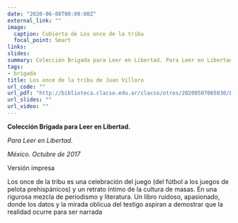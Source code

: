 ```yaml
---
date: "2020-06-08T00:00:00Z"
external_link: ""
image:
  caption: Cubierta de Los once de la tribu
  focal_point: Smart
links:
slides: 
summary: Colección Brigada para Leer en Libertad. Para Leer en Libertad. México. Octubre de 2017
tags:
- brigada
title: Los once de la tribu de Juan Villoro
url_code: ""
url_pdf: "http://biblioteca.clacso.edu.ar/clacso/otros/20200507065030/Los-once-de-la-Tribu.pdf"
url_slides: ""
url_video: ""
---
```


**Colección Brigada para Leer en Libertad.**

*Para Leer en Libertad.*

_México. Octubre de 2017_

Versión impresa

Los once de la tribu es una celebración del juego (del fútbol a los juegos de pelota prehispánicos) y un retrato íntimo de la cultura de masas. En una rigurosa mezcla de periodismo y literatura. Un libro ruidoso, apasionado, donde los datos y la mirada oblicua del testigo aspiran a demostrar que la realidad ocurre para ser narrada